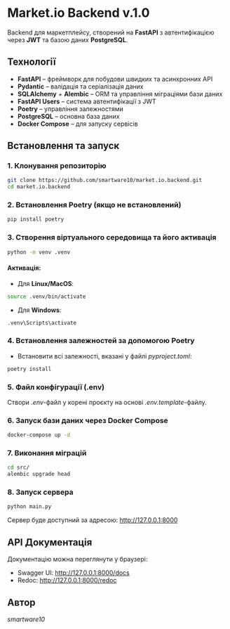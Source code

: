# Market.io Backend v.1.0

Backend для маркетплейсу, створений на **FastAPI** з автентифікацією через **JWT** та базою даних **PostgreSQL**.

## Технології

- **FastAPI** – фреймворк для побудови швидких та асинхронних API
- **Pydantic** – валідація та серіалізація даних
- **SQLAlchemy** + **Alembic** – ORM та управління міграціями бази даних
- **FastAPI Users** – система автентифікації з JWT
- **Poetry** – управління залежностями
- **PostgreSQL** – основна база даних
- **Docker Compose** – для запуску сервісів

## Встановлення та запуск

### 1. Клонування репозиторію

```bash
git clone https://github.com/smartware10/market.io.backend.git
cd market.io.backend
```

### 2. Встановлення Poetry (якщо не встановлений)

```bash
pip install poetry
```

### 3. Створення віртуального середовища та його активація

```bash
python -m venv .venv
```

####  Активація:
- Для **Linux/MacOS**:
```bash
source .venv/bin/activate
```

- Для **Windows**:
```bash
.venv\Scripts\activate
```

### 4. Встановлення залежностей за допомогою Poetry

- Встановити всі залежності, вказані у файлі *pyproject.toml*:
```bash
poetry install
```

### 5. Файл конфігурації (.env)
Створи *.env*-файл у корені проєкту на основі *.env.template*-файлу.

### 6. Запуск бази даних через Docker Compose

```bash
docker-compose up -d
```

### 7. Виконання міграцій

```bash
cd src/
alembic upgrade head
```

### 8. Запуск сервера

```bash
python main.py
```

Сервер буде доступний за адресою:
http://127.0.0.1:8000


## API Документація
Документацію можна переглянути у браузері:

- Swagger UI: http://127.0.0.1:8000/docs
- Redoc: http://127.0.0.1:8000/redoc

## Автор
*smartware10*
